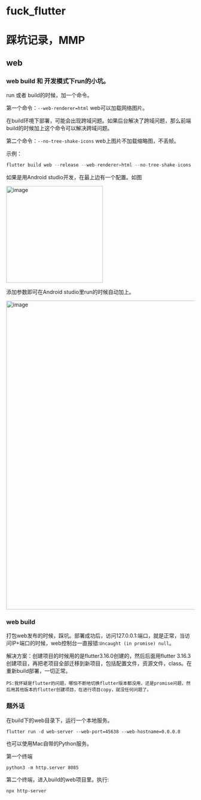 # fuck_flutter
# 踩坑记录，MMP

## web
### web build 和 开发模式下run的小坑。
run 或者 build的时候，加一个命令。

第一个命令：```--web-renderer=html```  web可以加载网络图片。

在build环境下部署，可能会出现跨域问题。如果后台解决了跨域问题，那么前端build的时候加上这个命令可以解决跨域问题。

第二个命令：```--no-tree-shake-icons``` web上图片不加载缩略图，不丢帧。

示例：
``` dart
flutter build web --release --web-renderer=html --no-tree-shake-icons
```
如果是用Android studio开发，在最上边有一个配置。如图

<img width="258" alt="image" src="https://github.com/kentSoHandsome/flutter_dog/assets/152961018/a0ba0979-1e54-4825-84f7-4f12bb1615f8">

添加参数即可在Android studio里run的时候自动加上。

<img width="824" alt="image" src="https://github.com/kentSoHandsome/flutter_dog/assets/152961018/db64cf58-4611-4b33-9966-cba891d7b6c6">


### web build
打包web发布的时候，踩坑。部署成功后，访问127.0.0.1:端口，就是正常，当访问IP+端口的时候，web控制台一直报错:```Uncaught (in promise) null```。

解决方案：创建项目的时候用的是flutter3.16.0创建的，然后后面用flutter 3.16.3 创建项目，再把老项目全部迁移到新项目，包括配置文件，资源文件，class。在重新build部署，一切正常。

```
PS:我怀疑是flutter的问题，哪怕不断地切换flutter版本都没用，还是promise问题，然后用其他版本的flutter创建项目，在进行项目copy，就没任何问题了。
```

### 题外话
在build下的web目录下，运行一个本地服务。

```
flutter run -d web-server --web-port=45638 --web-hostname=0.0.0.0
```

也可以使用Mac自带的Python服务。

第一个终端
```
python3 -m http.server 8085
```

第二个终端，进入build的web项目里。执行:
```
npx http-server
```



